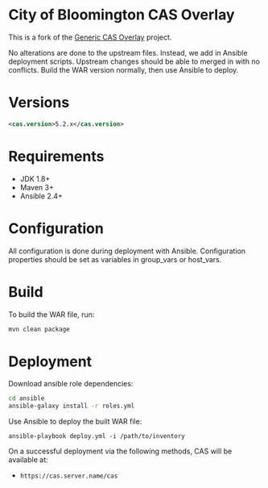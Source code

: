 City of Bloomington CAS Overlay
============================
This is a fork of the [Generic CAS Overlay](https://github.com/apereo/cas-overlay-template) project.

No alterations are done to the upstream files.  Instead, we add in Ansible deployment scripts.  Upstream changes should be able to merged in with no conflicts.  Build the WAR version normally, then use Ansible to deploy.

# Versions

```xml
<cas.version>5.2.x</cas.version>
```

# Requirements

* JDK 1.8+
* Maven 3+
* Ansible 2.4+

# Configuration

All configuration is done during deployment with Ansible.  Configuration properties should be set as variables in group_vars or host_vars.

# Build

To build the WAR file, run:

```bash
mvn clean package
```

# Deployment


Download ansible role dependencies:

```bash
cd ansible
ansible-galaxy install -r roles.yml
```

Use Ansible to deploy the built WAR file:

```
ansible-playbook deploy.yml -i /path/to/inventory
```

On a successful deployment via the following methods, CAS will be available at:

* `https://cas.server.name/cas`
